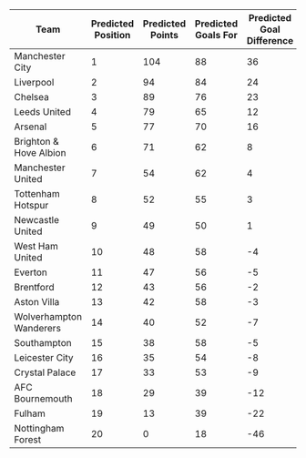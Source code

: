 |**Team**|**Predicted Position**|**Predicted Points**|**Predicted Goals For**|**Predicted Goal Difference**
|-------------------|------------|------------|--------------|--------------|
|Manchester City|1|104|88|36
|Liverpool|2|94|84|24
|Chelsea|3|89|76|23
|Leeds United|4|79|65|12
|Arsenal|5|77|70|16
|Brighton & Hove Albion|6|71|62|8
|Manchester United|7|54|62|4
|Tottenham Hotspur|8|52|55|3
|Newcastle United|9|49|50|1
|West Ham United|10|48|58|-4
|Everton|11|47|56|-5
|Brentford|12|43|56|-2
|Aston Villa|13|42|58|-3
|Wolverhampton Wanderers|14|40|52|-7
|Southampton|15|38|58|-5
|Leicester City|16|35|54|-8
|Crystal Palace|17|33|53|-9
|AFC Bournemouth|18|29|39|-12
|Fulham|19|13|39|-22
|Nottingham Forest|20|0|18|-46